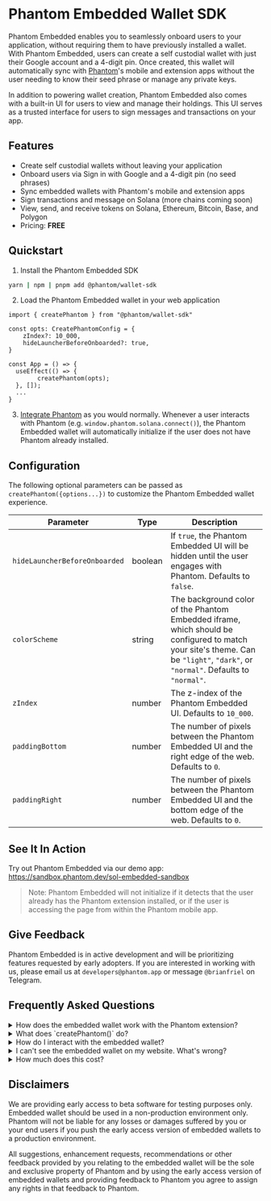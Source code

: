 # Phantom Embedded Wallet SDK

Phantom Embedded enables you to seamlessly onboard users to your application, without requiring them to have previously installed a wallet. With Phantom Embedded, users can create a self custodial wallet with just their Google account and a 4-digit pin. Once created, this wallet will automatically sync with [Phantom](https://phantom.app)'s mobile and extension apps without the user needing to know their seed phrase or manage any private keys.

In addition to powering wallet creation, Phantom Embedded also comes with a built-in UI for users to view and manage their holdings. This UI serves as a trusted interface for users to sign messages and transactions on your app.

## Features

- Create self custodial wallets without leaving your application
- Onboard users via Sign in with Google and a 4-digit pin (no seed phrases)
- Sync embedded wallets with Phantom's mobile and extension apps
- Sign transactions and message on Solana (more chains coming soon)
- View, send, and receive tokens on Solana, Ethereum, Bitcoin, Base, and Polygon
- Pricing: **FREE**

## Quickstart

1. Install the Phantom Embedded SDK

```bash
yarn | npm | pnpm add @phantom/wallet-sdk
```

2. Load the Phantom Embedded wallet in your web application

```tsx
import { createPhantom } from "@phantom/wallet-sdk"

const opts: CreatePhantomConfig = {
    zIndex?: 10_000,
    hideLauncherBeforeOnboarded?: true,
}

const App = () => {
  useEffect(() => {
		createPhantom(opts);
  }, []);
  ...
}
```

3. [Integrate Phantom](https://docs.phantom.app/solana/integrating-phantom) as you would normally. Whenever a user interacts with Phantom (e.g. `window.phantom.solana.connect()`), the Phantom Embedded wallet will automatically initialize if the user does not have Phantom already installed.

## Configuration

The following optional parameters can be passed as `createPhantom({options...})` to customize the Phantom Embedded wallet experience.

| Parameter                     | Type    | Description                                                                                                             |
| ----------------------------- | ------- | ----------------------------------------------------------------------------------------------------------------------- |
| `hideLauncherBeforeOnboarded` | boolean | If `true`, the Phantom Embedded UI will be hidden until the user engages with Phantom. Defaults to `false`.             |
| `colorScheme`                 | string  | The background color of the Phantom Embedded iframe, which should be configured to match your site's theme. Can be `"light"`, `"dark"`, or `"normal"`. Defaults to `"normal"`. |
| `zIndex`                      | number  | The z-index of the Phantom Embedded UI. Defaults to `10_000`.                                                         |
| `paddingBottom`               | number  | The number of pixels between the Phantom Embedded UI and the right edge of the web. Defaults to `0`.      |
| `paddingRight`                | number  | The number of pixels between the Phantom Embedded UI and the bottom edge of the web. Defaults to `0`.    |

## See It In Action

Try out Phantom Embedded via our demo app: https://sandbox.phantom.dev/sol-embedded-sandbox

> Note: Phantom Embedded will not initialize if it detects that the user already has the Phantom extension installed, or if the user is accessing the page from within the Phantom mobile app.

## Give Feedback

Phantom Embedded is in active development and will be prioritizing features requested by early adopters. If you are interested in working with us, please email us at `developers@phantom.app` or message `@brianfriel` on Telegram.

## Frequently Asked Questions

<details>
  <summary>How does the embedded wallet work with the Phantom extension?</summary>

    If the Phantom extension is detected, we will not inject the embedded wallet. Phantom users can continue using their extension like normal.

</details>
<details>
  <summary>What does `createPhantom()` do?</summary>

    The Phantom embedded wallet lives inside an iframe. The `createPhantom` function loads and attaches the iframe to your website.

</details>
<details>
  <summary>How do I interact with the embedded wallet?</summary>

    Once `createPhantom` has been called, `window.phantom.solana` and a compliant wallet-standard provider will also be available in the global scope of your website. This means that most of your existing code for interacting with Solana wallets should work out of the box.

    Once a user has onboarded to the embedded wallet, they should be able to click your “connect wallet” button, which gives your website access to their Solana address. After that, signing messages and transactions should just work as normal.

</details>
<details>
  <summary>I can't see the embedded wallet on my website. What's wrong?</summary>

    The most common cause is that you are using a browser with the Phantom extension installed. If the Phantom extension is detected, we will not inject the embedded wallet.

    You can temporarily disable the Phantom extension by going to `chrome://extensions` and toggling Phantom off.

</details>
<details>
  <summary>How much does this cost?</summary>

    It's free!

</details>

## Disclaimers

We are providing early access to beta software for testing purposes only. Embedded wallet should be used in a non-production environment only. Phantom will not be liable for any losses or damages suffered by you or your end users if you push the early access version of embedded wallets to a production environment.

All suggestions, enhancement requests, recommendations or other feedback provided by you relating to the embedded wallet will be the sole and exclusive property of Phantom and by using the early access version of embedded wallets and providing feedback to Phantom you agree to assign any rights in that feedback to Phantom.

